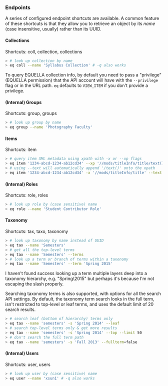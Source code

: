 ### Endpoints

A series of configured endpoint shortcuts are available. A common feature of these shortcuts is that they allow you to retrieve an object by its _name_ (case insensitive, usually) rather than its UUID.

#### Collections

Shortcuts: coll, collection, collections

```sh
> # look up collection by name
> eq coll --name 'Syllabus Collection' # -q also works
```

To query EQUELLA collection info, by default you need to pass a "privilege" (EQUELLA permission) that the API account will have with the `--privilege` flag or in the URL path. `eq` defaults to `VIEW_ITEM` if you don't provide a privilege.

#### (Internal) Groups

Shortcuts: group, groups

```sh
> # look up group by name
> eq group --name 'Photography Faculty'
```

#### Items

Shortcuts: item

```sh
> # query item XML metadata using xpath with -x or --xp flags
> eq item '1234-abcd-1234-ab12cd34' --xp '//mods/titleInfo/title/text()'
> # using --text will automatically append '/text()' onto the xpath
> eq item '1234-abcd-1234-ab12cd34' -x '//mods/titleInfo/title' --text
```

#### (Internal) Roles

Shortcuts: role, roles

```sh
> # look up role by (case sensitive) name
> eq role --name 'Student Contributor Role'
```

#### Taxonomy

Shortcuts: tax, taxo, taxonomy

```sh
> # look up taxonomy by name instead of UUID
> eq tax --name 'Semesters'
> # get all the top-level terms
> eq tax --name 'Semesters' --terms
> # look up a term or branch of terms within a taxonomy
> eq tax --name 'Semesters' --term 'Spring 2015'
```

I haven't found success looking up a term multiple layers deep into a taxonomy hierarchy, e.g. "Spring\\2015" but perhaps it's because I'm not escaping the slash properly.

Searching taxonomy terms is also supported, with options for all the search API settings. By default, the taxonomy term search looks in the full term, isn't restricted to top-level or leaf terms, and uses the default limit of 20 search results.

```sh
> # search leaf (bottom of hierarchy) terms only
> eq tax --name 'semesters' -s 'Spring 2014' --leaf
> # search top-level terms only & get more results
> eq tax --name 'semesters' -s 'Spring 2014' --top --limit 50
> # don't search the full term path
> eq tax --name 'semesters' -s 'Fall 2013' --fullterm=false
```

#### (Internal) Users

Shortcuts: user, users

```sh
> # look up user by (case sensitive) name
> eq user --name 'xsun1' # -q also works
```
